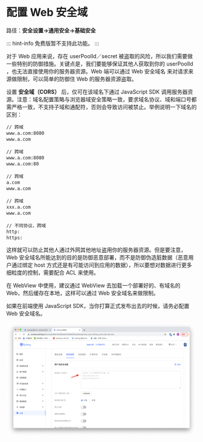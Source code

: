 # 配置 Web 安全域

<LastUpdated/>

路径：**安全设置->通用安全->基础安全**

::: hint-info
免费版暂不支持此功能。
::: 

对于 Web 应用来说，存在 userPoolId／secret 被盗取的风险，所以我们需要做一些特别的防御措施。关键点是，我们要能够保证其他人获取到你的 userPoolId ，也无法直接使用你的服务器资源。Web 端可以通过 Web 安全域名 来对请求来源做限制，可以简单的防御住 Web 的服务器资源盗取。

设置 **安全域（CORS）** 后，仅可在该域名下通过 JavaScript SDK 调用服务器资源。注意：域名配置策略与浏览器域安全策略一致，要求域名协议、域和端口号都需严格一致，不支持子域和通配符，否则会导致访问被禁止。举例说明一下域名的区别：

```
// 跨域
www.a.com:8080
www.a.com

// 跨域
www.a.com:8080
www.a.com:80

// 跨域
a.com
www.a.com

// 跨域
xxx.a.com
www.a.com

// 不同协议，跨域
http:
https:

```

这样就可以防止其他人通过外网其他地址盗用你的服务器资源。但是要注意，Web 安全域名所能达到的目的是防御恶意部署，而不是防御伪造脏数据（恶意用户通过绑定 host 方式还是有可能访问到应用的数据），所以要想对数据进行更多细粒度的控制，需要配合 ACL 来使用。

在 WebView 中使用，建议通过 WebView 去加载一个部署好的、有域名的 Web，然后缓存在本地，这样可以通过 Web 安全域名来做限制。

如果在前端使用 JavaScript SDK，当你打算正式发布出去的时候，请务必配置 Web 安全域名。

![](./images/config-domain.png)
